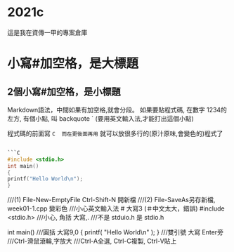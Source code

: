 # 2021c
這是我在資傳一甲的專案倉庫
# 小寫#加空格，是大標題
## 2個小寫#加空格，是小標題

Markdown語法，中間如果有加空格,就會分段。
如果要貼程式碼, 在數字 1234的左方, 有個小點, 叫 backquote ` (要用英文輸入法,才能打出這個小點)

程式碼的前面寫 ```C  而在更後面再用``` 就可以放很多行的(原汁原味,會變色的)程式了

```C 就可放C語言的程式

```C
#include <stdio.h>
int main()
{
printf("Hello World\n");
}
```
///(1) File-New-EmptyFile Ctrl-Shift-N 開新檔
///(2) File-SaveAs另存新檔, week01-1.cpp 變彩色
///小心英文輸入法 # 大寫3 (＃中文太大，錯誤)
#include <stdio.h> ///小心, 角括 大寫,.
///不是   stduio.h 是 stdio.h

int main() ///圓括 大寫9,0
{
    printf( "Hello World\n" );
}         ///雙引號 大寫 Enter旁
///Ctrl-滑鼠滾輪,字放大
///Ctrl-A全選, Ctrl-C複製, Ctrl-V貼上
